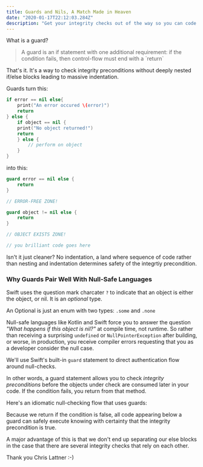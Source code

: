 ```yaml
---
title: Guards and Nils, A Match Made in Heaven
date: "2020-01-17T22:12:03.284Z"
description: "Get your integrity checks out of the way so you can code confidently and prevent massive if-else indentations"
---
```


What is a guard?

<blockquote>A guard is an if statement with one additional requirement: if the condition fails, then control-flow must end with a `return`</blockquote>

That's it. It's a way to check integrity preconditions without deeply nested if/else blocks leading to massive indentation.

Guards turn this:

<div class="impl">

```swift
if error == nil else{
    print("An error occured \(error)")
    return
} else {
    if object == nil {
    print("No object returned!")
    return
    } else {
        // perform on object
    }
}
```

</div>

into this:

<div class="impl">

```swift
guard error == nil else {
    return
}

// ERROR-FREE ZONE!

guard object != nil else {
    return
}

// OBJECT EXISTS ZONE!

// you brilliant code goes here
```

</div>

Isn't it just cleaner? No indentation, a land where sequence of code rather than nesting and indentation determines safety of the integrtiy precondition.

<h3>Why Guards Pair Well With Null-Safe Languages</h3>

Swift uses the question mark charcater `?` to indicate that an object is either the object, or nil. It is an <i>optional</i> type.

An Optional is just an enum with two types: `.some` and `.none`

Null-safe languages like Kotlin and Swift force you to answer the question <i>"What happens if this object is nil?"</i> at compile time, not runtime. So rather than receiving a surprising `undefined` or `NullPointerException` after building, or worse, in production, you receive compiler errors requesting that you as a developer consider the null case.

We'll use Swift's built-in `guard` statement to direct authentication flow around null-checks.

In other words, a guard statement allows you to check <i>integrity preconditions</i> before the objects under check are consumed later in your code. If the condition fails, you return from that method.

Here's an idiomatic null-checking flow that uses guards:

Because we return if the condition is false, all code appearing below a guard can safely execute knowing with certainty that the integrity precondition is true.

A major advantage of this is that we don't end up separating our else blocks in the case that there are several integrity checks that rely on each other.

Thank you Chris Lattner :-)
